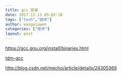 ```yaml
---
title: gcc 安装
date: 2017-11-13 05:02:18
tags: ["tech","技术"]
author: wangxiuwen
categories: ["技术"]
layout: post
---
```


https://gcc.gnu.org/install/binaries.html


[tdm-gcc](http://tdm-gcc.tdragon.net/download)


http://blog.csdn.net/mecho/article/details/24305369